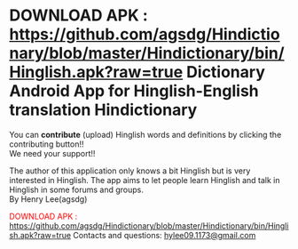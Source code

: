 DOWNLOAD APK : https://github.com/agsdg/Hindictionary/blob/master/Hindictionary/bin/Hinglish.apk?raw=true
Dictionary Android App for Hinglish-English translation
Hindictionary
=============
You can <b>contribute</b> (upload) Hinglish words and definitions by clicking the contributing button!! 
<br>We need your support!! 

The author of this application only knows a bit Hinglish but is very interested in Hinglish. The app aims to let people learn 
Hinglish and talk in Hinglish in some forums and groups.
<br>By Henry Lee(agsdg)

<font color="red">DOWNLOAD APK : https://github.com/agsdg/Hindictionary/blob/master/Hindictionary/bin/Hinglish.apk?raw=true</font>
Contacts and questions: hylee09.1173@gmail.com
